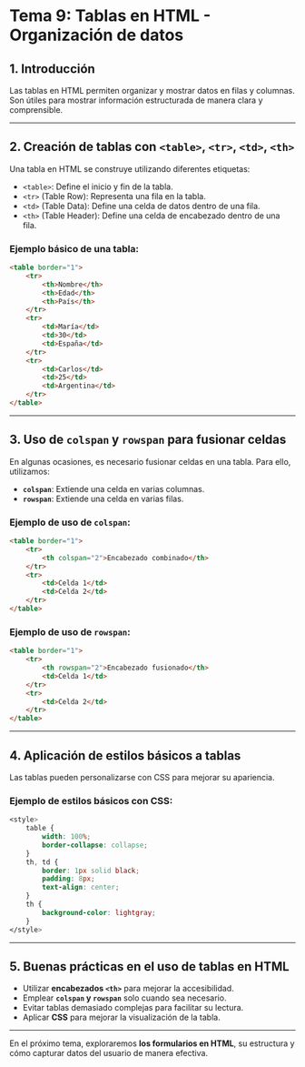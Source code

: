 # **Tema 9: Tablas en HTML - Organización de datos**

## **1. Introducción**
Las tablas en HTML permiten organizar y mostrar datos en filas y columnas. Son útiles para mostrar información estructurada de manera clara y comprensible.

---

## **2. Creación de tablas con `<table>`, `<tr>`, `<td>`, `<th>`**
Una tabla en HTML se construye utilizando diferentes etiquetas:
- `<table>`: Define el inicio y fin de la tabla.
- `<tr>` (Table Row): Representa una fila en la tabla.
- `<td>` (Table Data): Define una celda de datos dentro de una fila.
- `<th>` (Table Header): Define una celda de encabezado dentro de una fila.

### **Ejemplo básico de una tabla:**
```html
<table border="1">
    <tr>
        <th>Nombre</th>
        <th>Edad</th>
        <th>País</th>
    </tr>
    <tr>
        <td>María</td>
        <td>30</td>
        <td>España</td>
    </tr>
    <tr>
        <td>Carlos</td>
        <td>25</td>
        <td>Argentina</td>
    </tr>
</table>
```

---

## **3. Uso de `colspan` y `rowspan` para fusionar celdas**
En algunas ocasiones, es necesario fusionar celdas en una tabla. Para ello, utilizamos:
- **`colspan`**: Extiende una celda en varias columnas.
- **`rowspan`**: Extiende una celda en varias filas.

### **Ejemplo de uso de `colspan`:**
```html
<table border="1">
    <tr>
        <th colspan="2">Encabezado combinado</th>
    </tr>
    <tr>
        <td>Celda 1</td>
        <td>Celda 2</td>
    </tr>
</table>
```

### **Ejemplo de uso de `rowspan`:**
```html
<table border="1">
    <tr>
        <th rowspan="2">Encabezado fusionado</th>
        <td>Celda 1</td>
    </tr>
    <tr>
        <td>Celda 2</td>
    </tr>
</table>
```

---

## **4. Aplicación de estilos básicos a tablas**
Las tablas pueden personalizarse con CSS para mejorar su apariencia.

### **Ejemplo de estilos básicos con CSS:**
```css
<style>
    table {
        width: 100%;
        border-collapse: collapse;
    }
    th, td {
        border: 1px solid black;
        padding: 8px;
        text-align: center;
    }
    th {
        background-color: lightgray;
    }
</style>
```

---

## **5. Buenas prácticas en el uso de tablas en HTML**
- Utilizar **encabezados `<th>`** para mejorar la accesibilidad.
- Emplear **`colspan` y `rowspan`** solo cuando sea necesario.
- Evitar tablas demasiado complejas para facilitar su lectura.
- Aplicar **CSS** para mejorar la visualización de la tabla.

---

En el próximo tema, exploraremos **los formularios en HTML**, su estructura y cómo capturar datos del usuario de manera efectiva.

